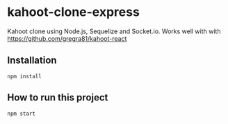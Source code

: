 # kahoot-clone-express

Kahoot clone using Node.js, Sequelize and Socket.io.
Works well with with https://github.com/gregra81/kahoot-react

## Installation
```
npm install
```

## How to run this project
```
npm start
```
